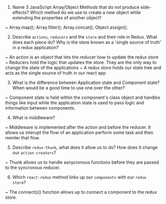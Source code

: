 1.  Name 3 JavaScript Array/Object Methods that do not produce side-effects? Which method do we use to create a new object while extending the properties of another object?

~ Array.map(); Array.filter(); Array.concat(); Object.assign();

2.  Describe `actions`, `reducers` and the `store` and their role in Redux. What does each piece do? Why is the store known as a 'single source of truth' in a redux application?

~ An action is an object that lets the reducer how to update the redux store
~ Reducers hold the logic that updates the store. They are the only way to change the state of the applications 
~ A redux store holds our state tree and acts as the single source of truth in our react app


3.  What is the difference between Application state and Component state? When would be a good time to use one over the other?

~ Component state is held within the component's class object and handles things like input while the application state is used to pass logic and information between components. 

4.  What is middleware?

~ Middleware is implemented after the action and before the reducer. It allows us interupt the flow of an application perform some task and then reenter that flow. 

5.  Describe `redux-thunk`, what does it allow us to do? How does it change our `action-creators`?

~ Thunk allows us to handle asnycronous functions before they are passed to the syncronous reducer. 

6.  Which `react-redux` method links up our `components` with our `redux store`?

~ The connect()() function allows up to connect a component to the redux store.
